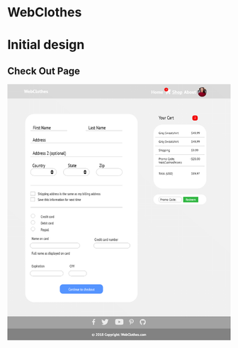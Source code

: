 # WebClothes
<h1>Initial design</h1>

<h2>Check Out Page</h2>
<img src="polls\WebClothesDesign\CheckOutPage.png" alt="Check Out Page">